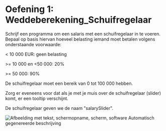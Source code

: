 # Oefening 1: Weddeberekening_Schuifregelaar

Schrijf een programma om een salaris met een schuifregelaar in te
voeren. Bepaal op basis hiervan hoeveel belasting iemand moet betalen
volgens onderstaande voorwaarde:

\< 10 000 EUR: geen belasting

\>= 10 000 en \<50 000: 20%

\>= 50 000: 90%

De schuifregelaar moet een bereik van 0 tot 100 000 hebben.

Zorg er eveneens voor dat als je met je muis over de schuifregelaar
(slider) komt, er een tooltip verschijnt.

De schuifregelaar geven we de naam "salarySlider".

![Afbeelding met tekst, schermopname, scherm, software Automatisch
gegenereerde
beschrijving](./media/image1.png)

